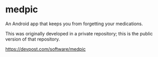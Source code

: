 # medpic
An Android app that keeps you from forgetting your medications.

This was originally developed in a private repository; this is the public version of that repository.

https://devpost.com/software/medpic
